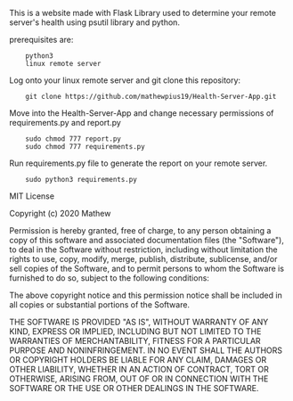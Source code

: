 This is a website made with Flask Library used to determine your remote server's health using psutil library and python.


prerequisites are:
        
        python3 
        linux remote server

Log onto your linux remote server and git clone this repository:

        git clone https://github.com/mathewpius19/Health-Server-App.git
Move into the Health-Server-App and change necessary permissions of requirements.py and report.py
        
        sudo chmod 777 report.py
        sudo chmod 777 requirements.py

Run requirements.py file to generate the report on your remote server.
        
        sudo python3 requirements.py
MIT License

Copyright (c) 2020 Mathew

Permission is hereby granted, free of charge, to any person obtaining a copy
of this software and associated documentation files (the "Software"), to deal
in the Software without restriction, including without limitation the rights
to use, copy, modify, merge, publish, distribute, sublicense, and/or sell
copies of the Software, and to permit persons to whom the Software is
furnished to do so, subject to the following conditions:

The above copyright notice and this permission notice shall be included in all
copies or substantial portions of the Software.

THE SOFTWARE IS PROVIDED "AS IS", WITHOUT WARRANTY OF ANY KIND, EXPRESS OR
IMPLIED, INCLUDING BUT NOT LIMITED TO THE WARRANTIES OF MERCHANTABILITY,
FITNESS FOR A PARTICULAR PURPOSE AND NONINFRINGEMENT. IN NO EVENT SHALL THE
AUTHORS OR COPYRIGHT HOLDERS BE LIABLE FOR ANY CLAIM, DAMAGES OR OTHER
LIABILITY, WHETHER IN AN ACTION OF CONTRACT, TORT OR OTHERWISE, ARISING FROM,
OUT OF OR IN CONNECTION WITH THE SOFTWARE OR THE USE OR OTHER DEALINGS IN THE
SOFTWARE.
